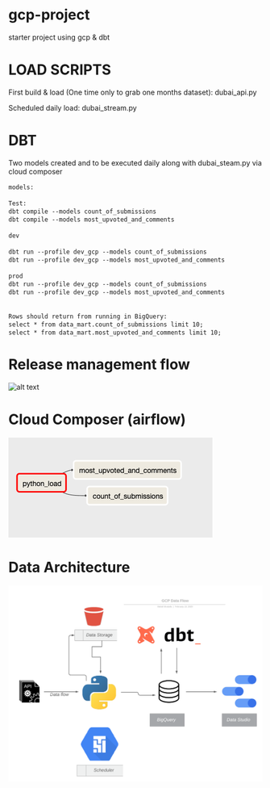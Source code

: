 # gcp-project
starter project using gcp &amp; dbt


# LOAD SCRIPTS

First build & load (One time only to grab one months dataset):
dubai_api.py

Scheduled daily load:
dubai_stream.py

# DBT
Two models created and to be executed daily along with dubai_steam.py via cloud composer
```
models:

Test:
dbt compile --models count_of_submissions
dbt compile --models most_upvoted_and_comments

dev

dbt run --profile dev_gcp --models count_of_submissions
dbt run --profile dev_gcp --models most_upvoted_and_comments

prod
dbt run --profile dev_gcp --models count_of_submissions
dbt run --profile dev_gcp --models most_upvoted_and_comments


Rows should return from running in BigQuery:
select * from data_mart.count_of_submissions limit 10;
select * from data_mart.most_upvoted_and_comments limit 10;

```

# Release management flow

![alt text](https://i.stack.imgur.com/hlYjj.png)

# Cloud Composer (airflow)

![alt text](https://github.com/mahdimostafa/gcp-project/blob/master/dag_graph_view.png?raw=true)

# Data Architecture

![alt text](https://github.com/mahdimostafa/gcp-project/blob/master/data.png?raw=true)
